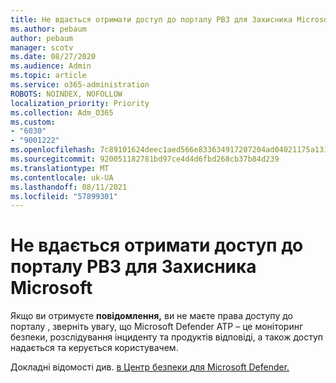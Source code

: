 ```yaml
---
title: Не вдається отримати доступ до порталу РВЗ для Захисника Microsoft
ms.author: pebaum
author: pebaum
manager: scotv
ms.date: 08/27/2020
ms.audience: Admin
ms.topic: article
ms.service: o365-administration
ROBOTS: NOINDEX, NOFOLLOW
localization_priority: Priority
ms.collection: Adm_O365
ms.custom:
- "6030"
- "9001222"
ms.openlocfilehash: 7c89101624deec1aed566e833634917207204ad04021175a131a0f14f79317f6
ms.sourcegitcommit: 920051182781bd97ce4d4d6fbd268cb37b84d239
ms.translationtype: MT
ms.contentlocale: uk-UA
ms.lasthandoff: 08/11/2021
ms.locfileid: "57899301"
---
```

# <a name="unable-to-access-the-microsoft-defender-atp-portal"></a>Не вдається отримати доступ до порталу РВЗ для Захисника Microsoft

Якщо ви отримуєте **повідомлення,** ви не маєте права доступу до порталу , зверніть увагу, що Microsoft Defender ATP – це моніторинг безпеки, розслідування інциденту та продуктів відповіді, а також доступ надається та керується користувачем. 

Докладні відомості див. [в Центр безпеки для Microsoft Defender.](https://docs.microsoft.com/windows/threat-protection/windows-defender-atp/assign-portal-access-windows-defender-advanced-threat-protection)